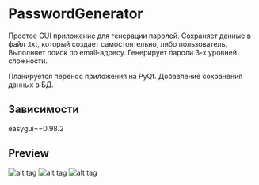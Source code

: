 # PasswordGenerator
Простое GUI приложение для генерации паролей. Сохраняет данные в файл .txt, который создает самостоятельно, либо пользователь. Выполняет поиск по email-адресу. Генерирует пароли 3-х уровней сложности.

Планируется перенос приложения на PyQt. Добавление сохранения данных в БД.

## Зависимости
easygui==0.98.2

## Preview

![alt tag](https://github.com/AniArim/images/blob/main/passwordGenerator/main_1.png)
![alt tag](https://github.com/AniArim/images/blob/main/passwordGenerator/main_2.png)
![alt tag](https://github.com/AniArim/images/blob/main/passwordGenerator/main_3.png)
